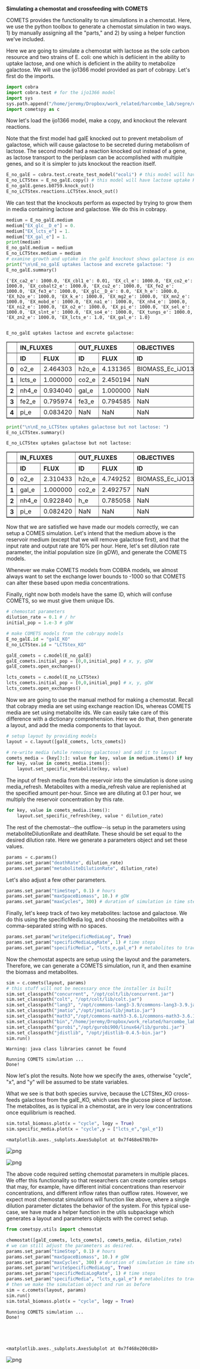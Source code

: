 **Simulating a chemostat and crossfeeding with COMETS**

COMETS provides the functionality to run simulations in a chemostat. Here, we use the python toolbox to generate a chemostat simulation in two ways. 1) by manually assigning all the "parts," and 2) by using a helper function we've included.

Here we are going to simulate a chemostat with lactose as the sole carbon resource and two strains of E. coli: one which is defiicient in the ability to uptake lactose, and one which is deficient in the ability to metabolize galactose. We will use the ijo1366 model provided as part of cobrapy. Let's first do the imports.


```python
import cobra
import cobra.test # for the ijo1366 model
import sys
sys.path.append("/home/jeremy/Dropbox/work_related/harcombe_lab/segre/cometspy")
import cometspy as c
```

Now let's load the ijo1366 model, make a copy, and knockout the relevant reactions.

Note that the first model had galE knocked out to prevent metabolism of galactose, which will cause galactose to be secreted during metabolism of lactose. The second model had a reaction knocked out instead of a gene, as lactose transport to the periplasm can be accomplished with multiple genes, and so it is simpler to juts knockout the reaction itself.


```python
E_no_galE = cobra.test.create_test_model("ecoli") # this model will have galE KO'd
E_no_LCTStex = E_no_galE.copy() # this model will have lactose uptake KO'd
E_no_galE.genes.b0759.knock_out()
E_no_LCTStex.reactions.LCTStex.knock_out()
```

We can test that the knockouts perform as expected by trying to grow them in media containing lactose and galactose. We do this in cobrapy.


```python
medium = E_no_galE.medium
medium["EX_glc__D_e"] = 0.
medium["EX_lcts_e"] = 1.
medium["EX_gal_e"] = 1.
print(medium)
E_no_galE.medium = medium
E_no_LCTStex.medium = medium
# examine growth and uptake in the galE knockout shows galactose is excreted
print("\n\nE_no_galE uptakes lactose and excrete galactose: ")
E_no_galE.summary()
```

    {'EX_ca2_e': 1000.0, 'EX_cbl1_e': 0.01, 'EX_cl_e': 1000.0, 'EX_co2_e': 1000.0, 'EX_cobalt2_e': 1000.0, 'EX_cu2_e': 1000.0, 'EX_fe2_e': 1000.0, 'EX_fe3_e': 1000.0, 'EX_glc__D_e': 0.0, 'EX_h_e': 1000.0, 'EX_h2o_e': 1000.0, 'EX_k_e': 1000.0, 'EX_mg2_e': 1000.0, 'EX_mn2_e': 1000.0, 'EX_mobd_e': 1000.0, 'EX_na1_e': 1000.0, 'EX_nh4_e': 1000.0, 'EX_ni2_e': 1000.0, 'EX_o2_e': 1000.0, 'EX_pi_e': 1000.0, 'EX_sel_e': 1000.0, 'EX_slnt_e': 1000.0, 'EX_so4_e': 1000.0, 'EX_tungs_e': 1000.0, 'EX_zn2_e': 1000.0, 'EX_lcts_e': 1.0, 'EX_gal_e': 1.0}
    
    
    E_no_galE uptakes lactose and excrete galactose: 





<div>
<style scoped>
    .dataframe tbody tr th:only-of-type {
        vertical-align: middle;
    }

    .dataframe tbody tr th {
        vertical-align: top;
    }

    .dataframe thead tr th {
        text-align: left;
    }
</style>
<table border="1" class="dataframe">
  <thead>
    <tr>
      <th></th>
      <th colspan="2" halign="left">IN_FLUXES</th>
      <th colspan="2" halign="left">OUT_FLUXES</th>
      <th colspan="2" halign="left">OBJECTIVES</th>
    </tr>
    <tr>
      <th></th>
      <th>ID</th>
      <th>FLUX</th>
      <th>ID</th>
      <th>FLUX</th>
      <th>ID</th>
      <th>FLUX</th>
    </tr>
  </thead>
  <tbody>
    <tr>
      <th>0</th>
      <td>o2_e</td>
      <td>2.464303</td>
      <td>h2o_e</td>
      <td>4.131365</td>
      <td>BIOMASS_Ec_iJO1366_core_53p95M</td>
      <td>0.086479</td>
    </tr>
    <tr>
      <th>1</th>
      <td>lcts_e</td>
      <td>1.000000</td>
      <td>co2_e</td>
      <td>2.450194</td>
      <td>NaN</td>
      <td>NaN</td>
    </tr>
    <tr>
      <th>2</th>
      <td>nh4_e</td>
      <td>0.934040</td>
      <td>gal_e</td>
      <td>1.000000</td>
      <td>NaN</td>
      <td>NaN</td>
    </tr>
    <tr>
      <th>3</th>
      <td>fe2_e</td>
      <td>0.795974</td>
      <td>fe3_e</td>
      <td>0.794585</td>
      <td>NaN</td>
      <td>NaN</td>
    </tr>
    <tr>
      <th>4</th>
      <td>pi_e</td>
      <td>0.083420</td>
      <td>NaN</td>
      <td>NaN</td>
      <td>NaN</td>
      <td>NaN</td>
    </tr>
  </tbody>
</table>
</div>




```python
print("\n\nE_no_LCTStex uptakes galactose but not lactose: ")
E_no_LCTStex.summary()
```

    
    
    E_no_LCTStex uptakes galactose but not lactose: 





<div>
<style scoped>
    .dataframe tbody tr th:only-of-type {
        vertical-align: middle;
    }

    .dataframe tbody tr th {
        vertical-align: top;
    }

    .dataframe thead tr th {
        text-align: left;
    }
</style>
<table border="1" class="dataframe">
  <thead>
    <tr>
      <th></th>
      <th colspan="2" halign="left">IN_FLUXES</th>
      <th colspan="2" halign="left">OUT_FLUXES</th>
      <th colspan="2" halign="left">OBJECTIVES</th>
    </tr>
    <tr>
      <th></th>
      <th>ID</th>
      <th>FLUX</th>
      <th>ID</th>
      <th>FLUX</th>
      <th>ID</th>
      <th>FLUX</th>
    </tr>
  </thead>
  <tbody>
    <tr>
      <th>0</th>
      <td>o2_e</td>
      <td>2.310433</td>
      <td>h2o_e</td>
      <td>4.749252</td>
      <td>BIOMASS_Ec_iJO1366_core_53p95M</td>
      <td>0.085442</td>
    </tr>
    <tr>
      <th>1</th>
      <td>gal_e</td>
      <td>1.000000</td>
      <td>co2_e</td>
      <td>2.492757</td>
      <td>NaN</td>
      <td>NaN</td>
    </tr>
    <tr>
      <th>2</th>
      <td>nh4_e</td>
      <td>0.922840</td>
      <td>h_e</td>
      <td>0.785058</td>
      <td>NaN</td>
      <td>NaN</td>
    </tr>
    <tr>
      <th>3</th>
      <td>pi_e</td>
      <td>0.082420</td>
      <td>NaN</td>
      <td>NaN</td>
      <td>NaN</td>
      <td>NaN</td>
    </tr>
  </tbody>
</table>
</div>



Now that we are satisfied we have made our models correctly, we can setup a COMES simulation. Let's intend that the medium above is the reservoir medium (except that we will remove galactose first), and that the input rate and output rate are 10% per hour. Here, let's set dilution rate parameter, the initial population size (in gDW), and generate the COMETS models. 

Whenever we make COMETS models from COBRA models, we almost always want to set the exchange lower bounds to -1000 so that COMETS can alter these based upon media concentrations.

Finally, right now both models have the same ID, which will confuse COMETS, so we must give them unique IDs.


```python
# chemostat parameters
dilution_rate = 0.1 # / hr
initial_pop = 1.e-3 # gDW

# make COMETS models from the cobrapy models
E_no_galE.id = "galE_KO"
E_no_LCTStex.id = "LCTStex_KO"

galE_comets = c.model(E_no_galE)
galE_comets.initial_pop = [0,0,initial_pop] # x, y, gDW
galE_comets.open_exchanges()

lcts_comets = c.model(E_no_LCTStex)
lcts_comets.initial_pop = [0,0,initial_pop] # x, y, gDW
lcts_comets.open_exchanges()
```

Now we are going to use the manual method for making a chemostat. Recall that cobrapy media are set using exchange reaction IDs, whereas COMETS media are set using metabolite ids. We can easily take care of this difference with a dictionary comprehension. Here we do that, then generate a layout, and add the media components to that layout.


```python
# setup layout by providing models
layout = c.layout([galE_comets, lcts_comets])

# re-write media (while removing galactose) and add it to layout
comets_media = {key[3:]: value for key, value in medium.items() if key != "EX_gal_e"}
for key, value in comets_media.items():
    layout.set_specific_metabolite(key, value)
```

The input of fresh media from the reservoir into the simulation is done using media_refresh. Metabolites with a media_refresh value are replenished at the specified amount per-hour. Since we are diluting at 0.1 per hour, we multiply the reservoir concentration by this rate.


```python
for key, value in comets_media.items():
    layout.set_specific_refresh(key, value * dilution_rate)
```

The rest of the chemostat--the outflow--is setup in the parameters using metaboliteDilutionRate and deathRate. These should be set equal to the desired dilution rate. Here we generate a parameters object and set these values.


```python
params = c.params()
params.set_param("deathRate", dilution_rate)
params.set_param("metaboliteDilutionRate", dilution_rate)
```

Let's also adjust a few other parameters.


```python
params.set_param("timeStep", 0.1) # hours
params.set_param("maxSpaceBiomass", 10.) # gDW
params.set_param("maxCycles", 300) # duration of simulation in time steps
```

Finally, let's keep track of two key metabolites: lactose and galactose. We do this using the specificMedia log, and choosing the metabolites with a comma-separated string with no spaces.


```python
params.set_param("writeSpecificMediaLog", True)
params.set_param("specificMediaLogRate", 1) # time steps
params.set_param("specificMedia", "lcts_e,gal_e") # metabolites to track
```

Now the chemostat aspects are setup using the layout and the parameters. Therefore, we can generate a COMETS simulation, run it, and then examine the biomass and metabolites.


```python
sim = c.comets(layout, params)
# this stuff will not be necessary once the installer is built
sim.set_classpath("concurrent", "/opt/colt/lib/concurrent.jar")
sim.set_classpath("colt", "/opt/colt/lib/colt.jar")
sim.set_classpath("lang3", "/opt/commons-lang3-3.9/commons-lang3-3.9.jar")
sim.set_classpath("jmatio","/opt/jmatio/lib/jmatio.jar")
sim.set_classpath("math3","/opt/commons-math3-3.6.1/commons-math3-3.6.1.jar")
sim.set_classpath("bin","/home/jeremy/Dropbox/work_related/harcombe_lab/segre/jars/comets_2.10.0.jar")
sim.set_classpath("gurobi","/opt/gurobi900/linux64/lib/gurobi.jar")
sim.set_classpath("jdistlib", "/opt/jdistlib-0.4.5-bin.jar")
sim.run()
```

    Warning: java class libraries cannot be found
    
    Running COMETS simulation ...
    Done!


Now let's plot the results. Note how we specify the axes, otherwise "cycle", "x", and "y" will be assumed to be state variables. 

What we see is that both species survive, because the LCTStex_KO cross-feeds galactose from the galE_KO, which uses the glucose piece of lactose. The metabolites, as is typical in a chemostat, are in very low concentrations once equilibrium is reached.


```python
sim.total_biomass.plot(x = "cycle", logy = True)
sim.specific_media.plot(x = "cycle",y = ["lcts_e","gal_e"])
```




    <matplotlib.axes._subplots.AxesSubplot at 0x7f468e670b70>




![png](../img/chemostat_1.png)



![png](../img/chemostat_2.png)


The above code required setting chemostat parameters in multiple places. We offer this functionality so that researchers can create complex setups that may, for example, have different initial concentrations than reservoir concentrations, and different inflow rates than outflow rates. However, we expect most chemostat simulations will function like above, where a single dilution parameter dictates the behavior of the system. For this typical use-case, we have made a helper function in the utils subpackage which generates a layout and parameters objects with the correct setup.


```python
from cometspy.utils import chemostat
```


```python
chemostat([galE_comets, lcts_comets], comets_media, dilution_rate)
# we can still adjust the parameters as desired.
params.set_param("timeStep", 0.1) # hours
params.set_param("maxSpaceBiomass", 10.) # gDW
params.set_param("maxCycles", 300) # duration of simulation in time steps
params.set_param("writeSpecificMediaLog", True)
params.set_param("specificMediaLogRate", 1) # time steps
params.set_param("specificMedia", "lcts_e,gal_e") # metabolites to track
# then we make the simulation object and run as before
sim = c.comets(layout, params)
sim.run()
sim.total_biomass.plot(x = "cycle", logy = True)
```
    Running COMETS simulation ...
    Done!





    <matplotlib.axes._subplots.AxesSubplot at 0x7f468e200c88>




![png](../img/chemostat_3.png)



```python

```
